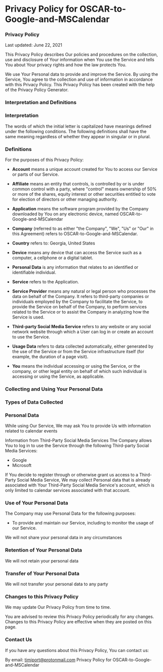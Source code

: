 # Privacy Policy for OSCAR-to-Google-and-MSCalendar
### Privacy Policy
Last updated: June 22, 2021

This Privacy Policy describes Our policies and procedures on the collection, use and disclosure of Your information when You use the Service and tells You about Your privacy rights and how the law protects You.

We use Your Personal data to provide and improve the Service. By using the Service, You agree to the collection and use of information in accordance with this Privacy Policy. This Privacy Policy has been created with the help of the Privacy Policy Generator.

### Interpretation and Definitions
### Interpretation
The words of which the initial letter is capitalized have meanings defined under the following conditions. The following definitions shall have the same meaning regardless of whether they appear in singular or in plural.

### Definitions
For the purposes of this Privacy Policy:

* **Account** means a unique account created for You to access our Service or parts of our Service.

* **Affiliate** means an entity that controls, is controlled by or is under common control with a party, where "control" means ownership of 50% or more of the shares, equity interest or other securities entitled to vote for election of directors or other managing authority.

* **Application** means the software program provided by the Company downloaded by You on any electronic device, named OSCAR-to-Google-and-MSCalendar

* **Company** (referred to as either "the Company", "We", "Us" or "Our" in this Agreement) refers to OSCAR-to-Google-and-MSCalendar.

* **Country** refers to: Georgia, United States

* **Device** means any device that can access the Service such as a computer, a cellphone or a digital tablet.

* **Personal Data** is any information that relates to an identified or identifiable individual.

* **Service** refers to the Application.

* **Service Provider** means any natural or legal person who processes the data on behalf of the Company. It refers to third-party companies or individuals employed by the Company to facilitate the Service, to provide the Service on behalf of the Company, to perform services related to the Service or to assist the Company in analyzing how the Service is used.

* **Third-party Social Media Service** refers to any website or any social network website through which a User can log in or create an account to use the Service.

* **Usage Data** refers to data collected automatically, either generated by the use of the Service or from the Service infrastructure itself (for example, the duration of a page visit).

* **You** means the individual accessing or using the Service, or the company, or other legal entity on behalf of which such individual is accessing or using the Service, as applicable.

### Collecting and Using Your Personal Data
### Types of Data Collected
### Personal Data
While using Our Service, We may ask You to provide Us with information related to calendar events

Information from Third-Party Social Media Services
The Company allows You to log in to use the Service through the following Third-party Social Media Services:

* Google
* Microsoft

If You decide to register through or otherwise grant us access to a Third-Party Social Media Service, We may collect Personal data that is already associated with Your Third-Party Social Media Service's account, which is only limited to calendar services associated with that account.

### Use of Your Personal Data
The Company may use Personal Data for the following purposes:

* To provide and maintain our Service, including to monitor the usage of our Service.

We will not share your personal data in any circumstances

### Retention of Your Personal Data

We will not retain your personal data

### Transfer of Your Personal Data

We will not transfer your personal data to any party

### Changes to this Privacy Policy
We may update Our Privacy Policy from time to time. 

You are advised to review this Privacy Policy periodically for any changes. Changes to this Privacy Policy are effective when they are posted on this page.

### Contact Us
If you have any questions about this Privacy Policy, You can contact us:

By email: timiport@protonmail.com
Privacy Policy for OSCAR-to-Google-and-MSCalendar
